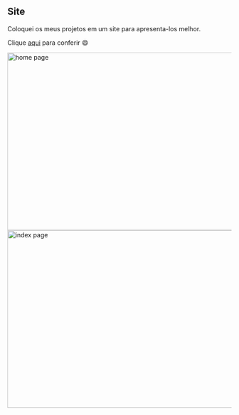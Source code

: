 ## Site

Coloquei os meus projetos em um site para apresenta-los melhor.

Clique [aqui](https://gabrielasth.github.io/Site/index.html) para conferir  :smile:

<img src="https://live.staticflickr.com/65535/51591753528_3e7a263236_h.jpg" alt="home page" width="800px" height="400px">
<br>
<img src="https://live.staticflickr.com/65535/51592197139_7b3a8fa792_h.jpg" alt="index page" width="800px" height="400px">

